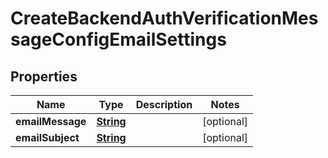 

# CreateBackendAuthVerificationMessageConfigEmailSettings


## Properties

| Name | Type | Description | Notes |
|------------ | ------------- | ------------- | -------------|
|**emailMessage** | [**String**](String.md) |  |  [optional] |
|**emailSubject** | [**String**](String.md) |  |  [optional] |



